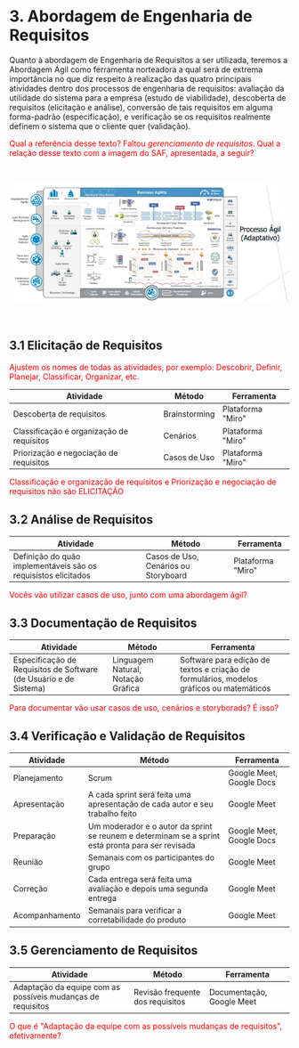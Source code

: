 # 3. Abordagem de Engenharia de Requisitos

Quanto à abordagem de Engenharia de Requisitos a ser utilizada, teremos a Abordagem Ágil como ferramenta norteadora a qual será de extrema importância no que diz respeito à realização das quatro principais atividades dentro dos processos de engenharia de requisitos: avaliação da utilidade do sistema para a empresa (estudo de viabilidade), descoberta de requisitos (elicitação e análise), conversão de tais requisitos em alguma forma-padrão (especificação), e verificação se os requisitos realmente definem o sistema que o cliente quer (validação).

<span style="color:red">Qual a referência desse texto? Faltou *gerenciamento de requisitos*. Qual a relação desse texto com a imagem do SAF, apresentada, a seguir?</span>

<br >

![Ágil](../assets/agil/agil.png)
<br >
<br >
<br >

## 3.1 Elicitação de Requisitos

<span style="color:red">Ajustem os nomes de todas as atividades, por exemplo: Descobrir, Definir, Planejar, Classificar, Organizar, etc.</span>

| Atividade                                 | Método        | Ferramenta        |
| ----------------------------------------- | ------------- | ----------------- |
| Descoberta de requisitos                  | Brainstorming | Plataforma "Miro" |
| Classificação e organização de requisitos | Cenários      | Plataforma "Miro" |
| Priorização e negociação de requisitos    | Casos de Uso  | Plataforma "Miro" |

<span style="color:red">Classificação e organização de requisitos e Priorização e negociação de requisitos não são ELICITAÇÃO</span>

## 3.2 Análise de Requisitos

| Atividade                                                      | Método                               | Ferramenta        |
| -------------------------------------------------------------- | ------------------------------------ | ----------------- |
| Definição do quão implementáveis são os requisistos elicitados | Casos de Uso, Cenários ou Storyboard | Plataforma "Miro" |

<span style="color:red">Vocês vão utilizar casos de uso, junto com uma abordagem ágil?</span>

## 3.3 Documentação de Requisitos

| Atividade                                                         | Método                             | Ferramenta                                                                               |
| ----------------------------------------------------------------- | ---------------------------------- | ---------------------------------------------------------------------------------------- |
| Especificação de Requisitos de Software (de Usuário e de Sistema) | Linguagem Natural, Notação Gráfica | Software para edição de textos e criação de formulários, modelos gráficos ou matemáticos |

<span style="color:red">Para documentar vão usar casos de uso, cenários e storyborads? É isso?</span>

## 3.4 Verificação e Validação de Requisitos

| Atividade      | Método                                                                       | Ferramenta               |
| -------------- | ---------------------------------------------------------------------------- | ------------------------ |
| Planejamento   | Scrum                                                                        | Google Meet, Google Docs |
| Apresentação   | A cada sprint será feita uma apresentação de cada autor e seu trabalho feito | Google Meet              |
| Preparação | Um moderador e o autor da sprint se reunem e determinam se a sprint está pronta para ser revisada | Google Meet, Google Docs |
| Reunião        | Semanais com os participantes do grupo                                         | Google Meet              |
| Correção       | Cada entrega será feita uma avaliação e depois uma segunda entrega           | Google Meet              |
| Acompanhamento | Semanais para verificar a corretabilidade do produto                           | Google Meet              |

## 3.5 Gerenciamento de Requisitos

| Atividade                                                   | Método                           | Ferramenta                |
| ----------------------------------------------------------- | -------------------------------- | ------------------------- |
| Adaptação da equipe com as possíveis mudanças de requisitos | Revisão frequente dos requisitos | Documentação, Google Meet |

<span style="color:red">O que é "Adaptação da equipe com as possíveis mudanças de requisitos", efetivamente?</span>
